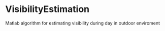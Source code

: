 # VisibilityEstimation
 Matlab algorithm for estimating visibility during day in outdoor enviroment
